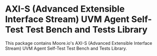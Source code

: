 # AXI-S (Advanced Extensible Interface Stream) UVM Agent Self-Test Test Bench and Tests Library
This package contains Moore.io's AXI-S (Advanced Extensible Interface Stream) UVM Agent Self-Test Test Bench and Tests Library.
